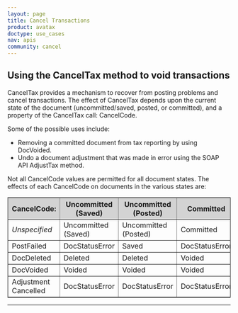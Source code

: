 ```yaml
---
layout: page
title: Cancel Transactions
product: avatax
doctype: use_cases
nav: apis
community: cancel
---
```

<h2>Using the CancelTax method to void transactions</h2>
CancelTax provides a mechanism to recover from posting problems and cancel transactions. The effect of CancelTax depends upon the current state of the document (uncommitted/saved, posted, or committed), and a property of the CancelTax call: CancelCode.

Some of the possible uses include:
<ul>
	<li>Removing a committed document from tax reporting by using DocVoided.</li>
	<li>Undo a document adjustment that was made in error using the SOAP API AdjustTax method.</li>
</ul>
Not all CancelCode values are permitted for all document states. The effects of each CancelCode on documents in the various states are:
<table border="1" width="620" cellspacing="0" cellpadding="5">
<thead style="background-color: lightgray;">
<tr>
<th>CancelCode:</th>
<th>Uncommitted (Saved)</th>
<th>Uncommitted (Posted)</th>
<th>Committed</th>
<th>Committed (Adjusted)</th>
<th>Voided</th>
</tr>
</thead>
<tbody>
<tr>
<td><em>Unspecified</em></td>
<td>Uncommitted (Saved)</td>
<td>Uncommitted (Posted)</td>
<td>Committed</td>
<td>Committed (Adjusted)</td>
<td>Voided</td>
</tr>
<tr>
<td>PostFailed</td>
<td>DocStatusError</td>
<td>Saved</td>
<td>DocStatusError</td>
<td>DocStatusError</td>
<td>DocStatusError</td>
</tr>
<tr>
<td>DocDeleted</td>
<td>Deleted</td>
<td>Deleted</td>
<td>Voided</td>
<td>Voided</td>
<td>Deleted</td>
</tr>
<tr>
<td>DocVoided</td>
<td>Voided</td>
<td>Voided</td>
<td>Voided</td>
<td>Voided</td>
<td>Voided</td>
</tr>
<tr>
<td>Adjustment Cancelled</td>
<td>DocStatusError</td>
<td>DocStatusError</td>
<td>DocStatusError</td>
<td>Removes last adjustment.</td>
<td>DocStatusError</td>
</tr>
</tbody>
</table>


<hr />